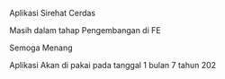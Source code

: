 Aplikasi Sirehat Cerdas

Masih dalam tahap Pengembangan di FE


Semoga Menang

Aplikasi Akan di pakai pada tanggal 1 bulan 7 tahun 202
